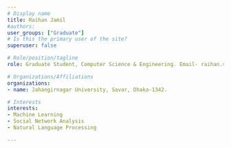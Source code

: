 ```yaml
---
# Display name
title: Raihan Jamil
#authors:
user_groups: ["Graduate"]
# Is this the primary user of the site?
superuser: false

# Role/position/tagline
role: Graduate Student, Computer Science & Engineering. Email- raihan.stu2015@juniv.edu

# Organizations/Affiliations
organizations:
- name: Jahangirnagar University, Savar, Dhaka-1342.

# Interests
interests:
- Machine Learning
- Social Network Analysis
- Natural Language Processing

---
```

